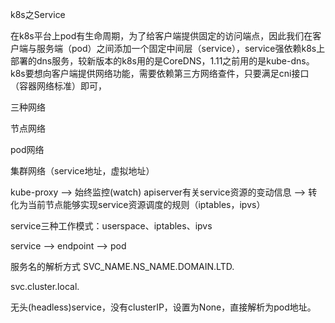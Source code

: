 k8s之Service

在k8s平台上pod有生命周期，为了给客户端提供固定的访问端点，因此我们在客户端与服务端（pod）之间添加一个固定中间层（service），service强依赖k8s上部署的dns服务，较新版本的k8s用的是CoreDNS，1.11之前用的是kube-dns。k8s要想向客户端提供网络功能，需要依赖第三方网络查件，只要满足cni接口（容器网络标准）即可，



三种网络

节点网络

pod网络

集群网络（service地址，虚拟地址）



kube-proxy --> 始终监控(watch) apiserver有关service资源的变动信息 --> 转化为当前节点能够实现service资源调度的规则（iptables，ipvs）

service三种工作模式：userspace、iptables、ipvs

service  --> endpoint --> pod

服务名的解析方式 SVC_NAME.NS_NAME.DOMAIN.LTD.

svc.cluster.local.

无头(headless)service，没有clusterIP，设置为None，直接解析为pod地址。



